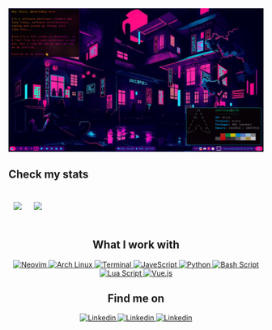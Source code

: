 <img src=".assents/background.png">

<h2>Check my stats</h2>
<article style="width: 100%; display: inline-flex;">
  <p>
    <img style="width: 60%; padding: 10px;" src="https://github-readme-stats.vercel.app/api?username=AndresMpa&show_icons=true&theme=tokyonight">
    <img style="margin: 10px" src="https://github-readme-stats.vercel.app/api/top-langs/?username=AndresMpa&layout=compact&hide=jupyter%20%notebook&langs_count=10">
  </p>
</article>


<div align="center">
  <h2 style="text-align: center;">What I work with</h2>
  <p>
    <a href="https://github.com/AndresMpa">
      <img
        src="https://img.shields.io/badge/-Linux-black?style=for-the-badge&logo=Linux"
        alt="Neovim"
      />
    </a>
    <a href="https://github.com/AndresMpa">
      <img
        src="https://img.shields.io/badge/Arch%20Linux-darkblue?style=for-the-badge&logo=Arch%20Linux"
        alt="Arch Linux"
      />
    </a>
    <a href="https://github.com/AndresMpa">
      <img
        src="https://img.shields.io/badge/-Terminal-black?style=for-the-badge&logo=iTerm2"
        alt="Terminal"
      />
    </a>
    <a href="https://github.com/AndresMpa">
      <img
        src="https://img.shields.io/badge/-javascript-white?style=for-the-badge&logo=javascript"
        alt="JaveScript"
      />
    </a>
    <a href="https://github.com/AndresMpa">
      <img
           src="https://img.shields.io/badge/-python-yellow?style=for-the-badge&logo=python"
        alt="Python"
      />
    </a>
    <a href="https://github.com/AndresMpa">
      <img
        src="https://img.shields.io/badge/-bash-black?style=for-the-badge&logo=GNU%20Bash"
        alt="Bash Script"
      />
    </a>
    <a href="https://github.com/AndresMpa">
      <img
        src="https://img.shields.io/badge/-lua-purple?style=for-the-badge&logo=lua"
        alt="Lua Script"
      />
    </a>
    <a href="https://github.com/AndresMpa">
      <img
        src="https://img.shields.io/badge/-vue-darkgreen?style=for-the-badge&logo=Vue.js"
        alt="Vue.js"
      />
    </a>
  </p>
</div>

<div align="center">
  <h2>Find me on</h2>
  <p>
    <a href="https://www.linkedin.com/in/andres-m-prieto/?locale=en_US">
      <img src="https://img.shields.io/badge/-linkedin-blue?style=for-the-badge&logo=linkedin" alt="Linkedin">
    </a>
    <a href="https://andresprieto-25116.medium.com/">
      <img src="https://img.shields.io/badge/-medium-black?style=for-the-badge&logo=medium" alt="Linkedin">
    </a>
    <a href="TheDreamerKing#0141">
      <img src="https://img.shields.io/badge/-discord-darkgray?style=for-the-badge&logo=discord" alt="Linkedin">
    </a>
  </p>
</div>
